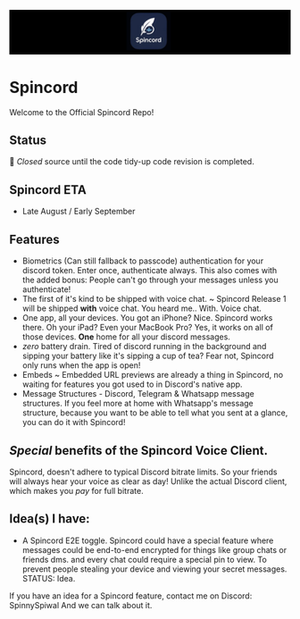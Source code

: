  ![logo](https://raw.githubusercontent.com/SpinnySpiwal/Spincord/master/Centered-Logo-Top.png "Logo")
# Spincord
Welcome to the Official Spincord Repo!

## Status
🔴 *Closed* source until the code tidy-up code revision is completed.


## Spincord ETA
* Late August / Early September

## Features
* Biometrics (Can still fallback to passcode) authentication for your discord token. Enter once, authenticate always. This also comes with the added bonus: People can't go through your messages unless you authenticate!
* The first of it's kind to be shipped with voice chat. ~ Spincord Release 1 will be shipped **with** voice chat. You heard me.. With. Voice chat.
* One app, all your devices. You got an iPhone? Nice. Spincord works there. Oh your iPad? Even your MacBook Pro? Yes, it works on all of those devices. **One** home for all your discord messages.
* *zero* battery drain. Tired of discord running in the background and sipping your battery like it's sipping a cup of tea? Fear not, Spincord only runs when the app is open!
* Embeds ~ Embedded URL previews are already a thing in Spincord, no waiting for features you got used to in Discord's native app.
* Message Structures - Discord, Telegram & Whatsapp message structures. If you feel more at home with Whatsapp's message structure, because you want to be able to tell what you sent at a glance, you can do it with Spincord!

## *Special* benefits of the Spincord Voice Client.
Spincord, doesn't adhere to typical Discord bitrate limits. So your friends will always hear your voice as clear as day! 
Unlike the actual Discord client, which makes you *pay* for full bitrate.

## Idea(s) I have:
* A Spincord E2E toggle. Spincord could have a special feature where messages could be end-to-end encrypted for things like group chats or friends dms. and every chat could require a special pin to view. To prevent people stealing your device and viewing your secret messages. STATUS: Idea.

If you have an idea for a Spincord feature, contact me on Discord:
SpinnySpiwal
And we can talk about it.
